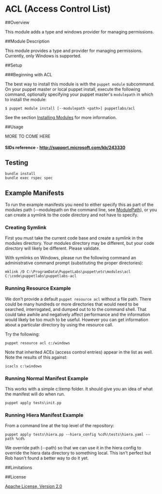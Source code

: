 ACL (Access Control List)
==============

##Overview

This module adds a type and windows provider for managing permissions.

##Module Description

This module provides a type and provider for managing permissions. Currently, only Windows is supported.


##Setup

###Beginning with ACL

The best way to install this module is with the `puppet module` subcommand.  On your puppet master or local puppet install, execute the following command, optionally specifying your puppet master's `modulepath` in which to install the module:

    $ puppet module install [--modulepath <path>] puppetlabs/acl

See the section [Installing Modules](http://docs.puppetlabs.com/puppet/2.7/reference/modules_installing.html) for more information.

##Usage

MORE TO COME HERE

#### SIDs reference - http://support.microsoft.com/kb/243330

## Testing

    bundle install
    bundle exec rspec spec

## Example Manifests

To run the example manifests you need to either specify this as part of the modules path (--modulepath on the command line, see [ModulePath](http://docs.puppetlabs.com/references/3.stable/configuration.html#modulepath)), or you can create a symlink to the code directory and not have to specify.

### Creating Symlink

First you must take the current code base and create a symlink in the modules directory. Your modules directory may be different, but your code directory will likely be different. Please validate.

With symlinks on Windows, please run the following command an administrative command prompt (substituting the proper directories):

    mklink /D C:\ProgramData\PuppetLabs\puppet\etc\modules\acl C:\code\puppetlabs\puppetlabs-acl

### Running Resource Example

We don't provide a default `puppet resource acl` without a file path. There could be many hundreds or more directories that would need to be searched, interrogated, and dumped out to to the command shell. That could take awhile and negatively affect performance and the information would likely be too much to be useful. However you can get information about a particular directory by using the resource call.

Try the following:

    puppet resource acl c:/windows

Note that inherited ACEs (access control entries) appear in the list as well. Note the results of this against:

    icacls c:\windows

### Running Normal Manifest Example

This works with a simple c:\temp folder. It should give you an idea of what the manifest will do when run.

    puppet apply tests\init.pp

### Running Hiera Manifest Example
From a command line at the top level of the repository:

    puppet apply tests\hiera.pp --hiera_config %cd%\tests\hiera.yaml --path %cd%

We override path (--path) so that we can use it in the hiera config to override the hiera data directory to something local. This isn't perfect but Rob hasn't found a better way to do it yet.

##Limitations


##License

[Apache License, Version 2.0](http://www.apache.org/licenses/LICENSE-2.0.html)
